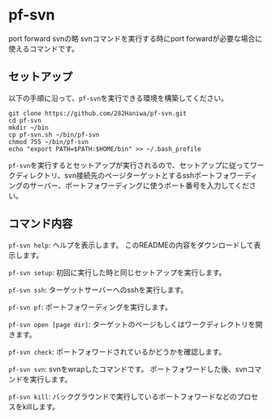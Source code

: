 # pf-svn
port forward svnの略
svnコマンドを実行する時にport forwardが必要な場合に使えるコマンドです。

## セットアップ
以下の手順に沿って、`pf-svn`を実行できる環境を構築してください。
```
git clone https://github.com/282Haniwa/pf-svn.git
cd pf-svn
mkdir ~/bin
cp pf-svn.sh ~/bin/pf-svn
chmod 755 ~/bin/pf-svn
echo "export PATH=$PATH:$HOME/bin" >> ~/.bash_profile
```

`pf-svn`を実行するとセットアップが実行されるので、セットアップに従ってワークディレクトリ、svn接続先のページターゲットとするsshポートフォワーディングのサーバー、ポートフォワーディングに使うポート番号を入力してください。

## コマンド内容
`pf-svn help`:
ヘルプを表示します。
このREADMEの内容をダウンロードして表示します。

`pf-svn setup`:
初回に実行した時と同じセットアップを実行します。

`pf-svn ssh`:
ターゲットサーバーへのsshを実行します。

`pf-svn pf`:
ポートフォワーディングを実行します。

`pf-svn open [page dir]`:
ターゲットのページもしくはワークディレクトリを開きます。

`pf-svn check`:
ポートフォワードされているかどうかを確認します。

`pf-svn svn`:
svnをwrapしたコマンドです。
ポートフォワードした後、svnコマンドを実行します。

`pf-svn kill`:
バックグラウンドで実行しているポートフォワードなどのプロセスをkillします。
